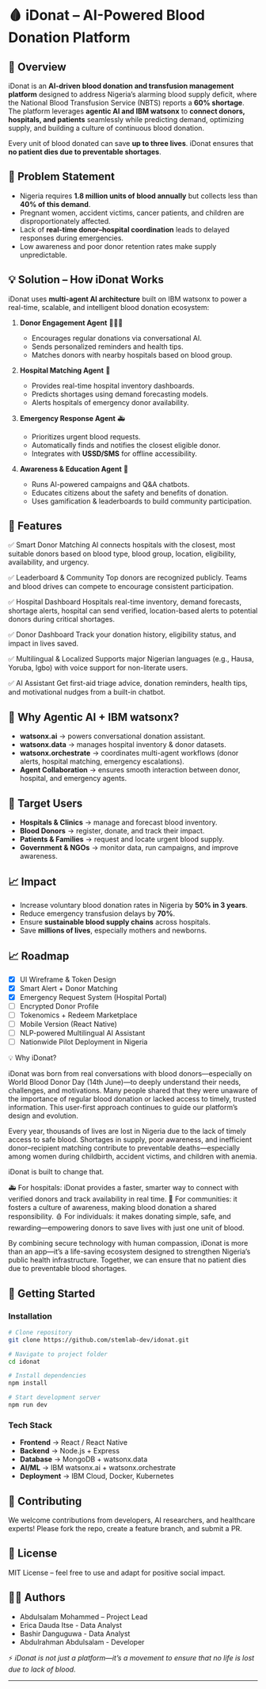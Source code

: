 # 🩸 iDonat – AI-Powered Blood Donation Platform

## 📌 Overview

iDonat is an **AI-driven blood donation and transfusion management platform** designed to address Nigeria’s alarming blood supply deficit, where the National Blood Transfusion Service (NBTS) reports a **60% shortage**. The platform leverages **agentic AI and IBM watsonx** to **connect donors, hospitals, and patients** seamlessly while predicting demand, optimizing supply, and building a culture of continuous blood donation.

Every unit of blood donated can save **up to three lives**. iDonat ensures that **no patient dies due to preventable shortages**.

## 🚨 Problem Statement

* Nigeria requires **1.8 million units of blood annually** but collects less than **40% of this demand**.
* Pregnant women, accident victims, cancer patients, and children are disproportionately affected.
* Lack of **real-time donor–hospital coordination** leads to delayed responses during emergencies.
* Low awareness and poor donor retention rates make supply unpredictable.


## 💡 Solution – How iDonat Works

iDonat uses **multi-agent AI architecture** built on IBM watsonx to power a real-time, scalable, and intelligent blood donation ecosystem:

1. **Donor Engagement Agent** 🧑‍🤝‍🧑

   * Encourages regular donations via conversational AI.
   * Sends personalized reminders and health tips.
   * Matches donors with nearby hospitals based on blood group.

2. **Hospital Matching Agent** 🏥

   * Provides real-time hospital inventory dashboards.
   * Predicts shortages using demand forecasting models.
   * Alerts hospitals of emergency donor availability.

3. **Emergency Response Agent** 🚑

   * Prioritizes urgent blood requests.
   * Automatically finds and notifies the closest eligible donor.
   * Integrates with **USSD/SMS** for offline accessibility.

4. **Awareness & Education Agent** 📣

   * Runs AI-powered campaigns and Q\&A chatbots.
   * Educates citizens about the safety and benefits of donation.
   * Uses gamification & leaderboards to build community participation.

## 🚀 Features

✅ Smart Donor Matching
AI connects hospitals with the closest, most suitable donors based on blood type, blood group, location, eligibility, availability, and urgency.

✅ Leaderboard & Community
Top donors are recognized publicly. Teams and blood drives can compete to encourage consistent participation.

✅ Hospital Dashboard
Hospitals real-time inventory, demand forecasts, shortage alerts, hospital can send verified, location-based alerts to potential donors during critical shortages.

✅ Donor Dashboard
Track your donation history, eligibility status, and impact in lives saved.

✅ Multilingual & Localized
Supports major Nigerian languages (e.g., Hausa, Yoruba, Igbo) with voice support for non-literate users.

✅ AI Assistant
Get first-aid triage advice, donation reminders, health tips, and motivational nudges from a built-in chatbot.


## 🧠 Why Agentic AI + IBM watsonx?

* **watsonx.ai** → powers conversational donation assistant.
* **watsonx.data** → manages hospital inventory & donor datasets.
* **watsonx.orchestrate** → coordinates multi-agent workflows (donor alerts, hospital matching, emergency escalations).
* **Agent Collaboration** → ensures smooth interaction between donor, hospital, and emergency agents.



## 🎯 Target Users

* **Hospitals & Clinics** → manage and forecast blood inventory.
* **Blood Donors** → register, donate, and track their impact.
* **Patients & Families** → request and locate urgent blood supply.
* **Government & NGOs** → monitor data, run campaigns, and improve awareness.



## 📈 Impact

* Increase voluntary blood donation rates in Nigeria by **50% in 3 years**.
* Reduce emergency transfusion delays by **70%**.
* Ensure **sustainable blood supply chains** across hospitals.
* Save **millions of lives**, especially mothers and newborns.


## 📈 Roadmap

* [x] UI Wireframe & Token Design
* [x] Smart Alert + Donor Matching
* [x] Emergency Request System (Hospital Portal)
* [ ] Encrypted Donor Profile
* [ ] Tokenomics + Redeem Marketplace
* [ ] Mobile Version (React Native)
* [ ] NLP-powered Multilingual AI Assistant
* [ ] Nationwide Pilot Deployment in Nigeria

💡 Why iDonat?

iDonat was born from real conversations with blood donors—especially on World Blood Donor Day (14th June)—to deeply understand their needs, challenges, and motivations. Many people shared that they were unaware of the importance of regular blood donation or lacked access to timely, trusted information. This user-first approach continues to guide our platform’s design and evolution.

Every year, thousands of lives are lost in Nigeria due to the lack of timely access to safe blood. Shortages in supply, poor awareness, and inefficient donor–recipient matching contribute to preventable deaths—especially among women during childbirth, accident victims, and children with anemia.

iDonat is built to change that.

🚑 For hospitals: iDonat provides a faster, smarter way to connect with verified donors and track availability in real time.
🤝 For communities: it fosters a culture of awareness, making blood donation a shared responsibility.
🩸 For individuals: it makes donating simple, safe, and rewarding—empowering donors to save lives with just one unit of blood.

By combining secure technology with human compassion, iDonat is more than an app—it’s a life-saving ecosystem designed to strengthen Nigeria’s public health infrastructure. Together, we can ensure that no patient dies due to preventable blood shortages.


## 🚀 Getting Started

### Installation

```bash
# Clone repository
git clone https://github.com/stemlab-dev/idonat.git

# Navigate to project folder
cd idonat

# Install dependencies
npm install

# Start development server
npm run dev
```

### Tech Stack

* **Frontend** → React / React Native
* **Backend** → Node.js + Express
* **Database** → MongoDB + watsonx.data
* **AI/ML** → IBM watsonx.ai + watsonx.orchestrate
* **Deployment** → IBM Cloud, Docker, Kubernetes



## 🤝 Contributing

We welcome contributions from developers, AI researchers, and healthcare experts!
Please fork the repo, create a feature branch, and submit a PR.



## 📜 License

MIT License – feel free to use and adapt for positive social impact.

## 👨‍💻 Authors

* Abdulsalam Mohammed – Project Lead 
* Erica Dauda Itse - Data Analyst
* Bashir Danguguwa - Data Analyst
* Abdulrahman Abdulsalam -  Developer


⚡ *iDonat is not just a platform—it’s a movement to ensure that no life is lost due to lack of blood.*

---
